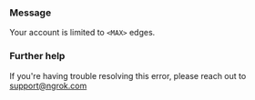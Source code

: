 
### Message
Your account is limited to <code>&lt;MAX&gt;</code> edges.

### Further help
If you're having trouble resolving this error, please reach out to [support@ngrok.com](mailto:support@ngrok.com?subject=Help%20with%20ERR_NGROK_7070)

